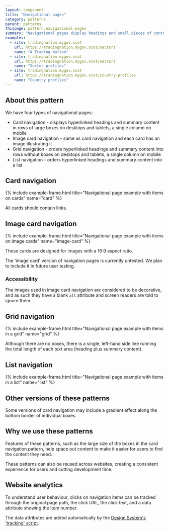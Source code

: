 ```yaml
---
layout: component
title: "Navigational pages"
category: patterns
parent: patterns
thispage: pattern.navigational-pages
summary: "Navigational pages display headings and small pieces of content to help users navigate a website."
examples:
  - site: tradingnation.mygov.scot
    url: https://tradingnation.mygov.scot/sectors
    name: "A Trading Nation"
  - site: tradingnation.mygov.scot
    url: https://tradingnation.mygov.scot/sectors
    name: "Sector profiles"
  - site: tradingnation.mygov.scot
    url: https://tradingnation.mygov.scot/country-profiles
    name: "Country profiles"
---
```


## About this pattern

We have four types of navigational pages:

* Card navigation - displays hyperlinked headings and summary content in rows of large boxes on desktops and tablets, a single column on mobile
* Image card navigation - same as card navigation and each card has an image illustrating it
* Grid navigation - orders hyperlinked headings and summary content into rows without boxes on desktops and tablets, a single column on mobile
* List navigation - orders hyperlinked headings and summary content into a list

## Card navigation

{% include example-frame.html title="Navigational page example with items on cards" name="card" %}

All cards should contain links.

## Image card navigation

{% include example-frame.html title="Navigational page example with items on image cards" name="image-card" %}

These cards are designed for images with a 16:9 aspect ratio.

<div class="ds_inset-text">
  <div class="ds_inset-text__text">
    <p>The 'image card' version of navigation pages is currently untested. We plan to include it in future user testing.</p>
  </div>
</div>

### Accessibility

The images used in image card navigation are considered to be decorative, and as such they have a blank `alt` attribute and screen readers are told to ignore them.

## Grid navigation

{% include example-frame.html title="Navigational page example with items in a grid" name="grid" %}

Although there are no boxes, there is a single, left-hand side line running the total length of each text area (heading plus summary content).

## List navigation

{% include example-frame.html title="Navigational page example with items in a list" name="list" %}

## Other versions of these patterns

Some versions of card navigation may include a gradient effect along the bottom border of individual boxes.

## Why we use these patterns

Features of these patterns, such as the large size of the boxes in the card navigation pattern, help space out content to make it easier for users to find the content they need.

These patterns can also be reused across websites, creating a consistent experience for users and cutting development time.

## Website analytics

To understand user behaviour, clicks on navigation items can be tracked through the original page path, the click URL, the click text, and a data attribute showing the item number.

The data attributes are added automatically by the [Design System's 'tracking' script](/get-started/tracking/#category-list).
